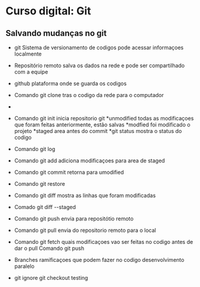 # Curso digital: Git

## Salvando mudanças no git
* git Sistema de versionamento de codigos pode acessar informaçoes localmente

* Repositório remoto salva os dados na rede e pode ser compartilhado com a equipe
* github plataforma onde se guarda os codigos
* Comando git clone tras  o codigo da rede para o computador
*
* Comando git init  inicia repositorio git
*unmodified todas as modificaçoes que foram feitas anteriormente, estão salvas
*modfied foi modificado o projeto
*staged area antes do commit
*git status mostra o status do codigo
* Comando git log 
* Comando git add adiciona modificaçoes para area de staged
* Comando git commit retorna para umodified
* Comando git restore
* Comando git diff mostra as linhas que foram modificadas
* Comado git diff --staged
* Comando git push envia para repositótio remoto
* Comando git pull  envia do repositorio remoto para o local
* Comando git fetch quais modificaçoes vao ser feitas no codigo antes de dar o pull Comando git push
* Branches  ramificaçoes que podem fazer  no codigo desenvolvimento paralelo
* git ignore git checkout testing
